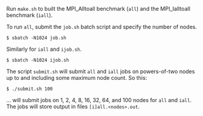Run `make.sh` to built the MPI_Alltoall benchmark (`all`) and the MPI_Ialltoall benchmark (`iall`).

To run `all`, submit the `job.sh` batch script and specify the number of nodes.
```
$ sbatch -N1024 job.sh
```
Similarly for `iall` and `ijob.sh`.
```
$ sbatch -N1024 ijob.sh
```
The script `submit.sh` will submit `all` and `iall` jobs on powers-of-two nodes up to and including some maximum node count. So this:
```
$ ./submit.sh 100
```
... will submit jobs on 1, 2, 4, 8, 16, 32, 64, and 100 nodes for `all` and `iall`. The jobs will store output in files `[i]all.<nodes>.out`.
